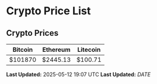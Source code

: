 # Crypto Price List

## Crypto Prices
| Bitcoin | Ethereum | Litecoin |
| ------- | -------- | -------- |
| $101870 | $2445.13 | $100.71 |
**Last Updated:** 2025-05-12 19:07 UTC
**Last Updated:** $DATE$
